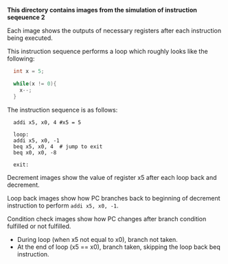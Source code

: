 **This directory contains images from the simulation of instruction seqeuence 2**

Each image shows the outputs of necessary registers after each instruction being executed.

This instruction sequence performs a loop which roughly looks like the following:

``` C
  int x = 5;

  while(x != 0){
    x--;
  }
```

The instruction sequence is as follows:
``` assembly
  addi x5, x0, 4 #x5 = 5

  loop:
  addi x5, x0, -1
  beq x5, x0, 4  # jump to exit
  beq x0, x0, -8

  exit:
```

Decrement images show the value of register x5 after each loop back and decrement.

Loop back images show how PC branches back to beginning of decrement instruction to perform `addi x5, x0, -1`.

Condition check images show how PC changes after branch condition fulfilled or not fulfilled.
  - During loop (when x5 not equal to x0), branch not taken.
  - At the end of loop (x5 == x0), branch taken, skipping the loop back beq instruction.
